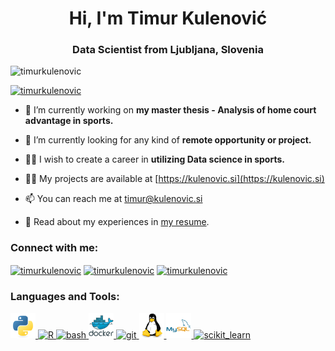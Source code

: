<h1 align="center">Hi, I'm Timur Kulenović</h1>
<h3 align="center">Data Scientist from Ljubljana, Slovenia</h3>

<p align="left"> <img src="https://komarev.com/ghpvc/?username=timurkulenovic&label=Profile%20views&color=0e75b6&style=flat" alt="timurkulenovic" /> </p>

<p align="left"> <a href="https://twitter.com/timurkulenovic" target="blank"><img src="https://img.shields.io/twitter/follow/timurkulenovic?logo=twitter&style=for-the-badge" alt="timurkulenovic" /></a> </p>

- 🔭 I’m currently working on **my master thesis - Analysis of home court advantage in sports.**

- 🌱 I’m currently looking for any kind of **remote opportunity or project.**

- 👨‍💻 I wish to create a career in **utilizing Data science in sports.**

- 👨‍💻 My projects are available at [https://kulenovic.si](https://kulenovic.si)

- 📫 You can reach me at [timur@kulenovic.si](mailto:timur@kulenovic.si)

- 📄 Read about my experiences in [my resume](https://kulenovic.si/cv/).

<h3 align="left">Connect with me:</h3>
<p align="left">
<a href="https://twitter.com/timurkulenovic" target="blank"><img align="center" src="https://raw.githubusercontent.com/rahuldkjain/github-profile-readme-generator/master/src/images/icons/Social/twitter.svg" alt="timurkulenovic" height="30" width="40" /></a>
<a href="https://linkedin.com/in/timurkulenovic" target="blank"><img align="center" src="https://raw.githubusercontent.com/rahuldkjain/github-profile-readme-generator/master/src/images/icons/Social/linked-in-alt.svg" alt="timurkulenovic" height="30" width="40" /></a>
<a href="mailto:timur@kulenovic.si" target="blank"><img align="center" src="https://upload.wikimedia.org/wikipedia/commons/3/3d/Envelope_font_awesome.svg" alt="timurkulenovic" height="30" width="40" /></a>
</p>

<h3 align="left">Languages and Tools:</h3>
<p align="left"> <a href="https://www.python.org" target="_blank" rel="noreferrer"> <img src="https://raw.githubusercontent.com/devicons/devicon/master/icons/python/python-original.svg" alt="python" width="40" height="40"/> </a> <a href="https://www.r-project.org/" target="_blank" rel="noreferrer"> <img src="https://www.r-project.org/Rlogo.png" alt="R" width="40" height="40"/> <a href="https://www.gnu.org/software/bash/" target="_blank" rel="noreferrer"> <img src="https://www.vectorlogo.zone/logos/gnu_bash/gnu_bash-icon.svg" alt="bash" width="40" height="40"/> </a> <a href="https://www.docker.com/" target="_blank" rel="noreferrer"> <img src="https://raw.githubusercontent.com/devicons/devicon/master/icons/docker/docker-original-wordmark.svg" alt="docker" width="40" height="40"/> </a> <a href="https://git-scm.com/" target="_blank" rel="noreferrer"> <img src="https://www.vectorlogo.zone/logos/git-scm/git-scm-icon.svg" alt="git" width="40" height="40"/> </a> <a href="https://www.linux.org/" target="_blank" rel="noreferrer"> <img src="https://raw.githubusercontent.com/devicons/devicon/master/icons/linux/linux-original.svg" alt="linux" width="40" height="40"/> </a> <a href="https://www.mysql.com/" target="_blank" rel="noreferrer"> <img src="https://raw.githubusercontent.com/devicons/devicon/master/icons/mysql/mysql-original-wordmark.svg" alt="mysql" width="40" height="40"/> </a> <a href="https://scikit-learn.org/" target="_blank" rel="noreferrer"> <img src="https://upload.wikimedia.org/wikipedia/commons/0/05/Scikit_learn_logo_small.svg" alt="scikit_learn" width="40" height="40"/> </a> </p>

